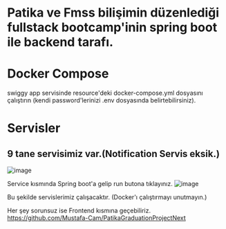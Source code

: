 ﻿# Patika ve Fmss bilişimin düzenlediği fullstack bootcamp'inin spring boot ile backend tarafı. 
 
# Docker Compose
 swiggy app servisinde resource'deki docker-compose.yml dosyasını çalıştırın (kendi password'lerinizi .env dosyasında belirtebilirsiniz).

# Servisler
## 9 tane servisimiz var.(Notification Servis eksik.)
![image](https://github.com/user-attachments/assets/e8e37139-0bd0-4d58-a711-53997bfff84a)

Service kısmında Spring boot'a gelip run butona tıklayınız. 
![image](https://github.com/user-attachments/assets/f5c69635-513b-46ac-8f5d-be49cbbe82f2)

Bu şekilde servislerimiz çalışacaktır. (Docker'ı çalıştırmayı unutmayın.)

Her şey sorunsuz ise Frontend kısmına geçebiliriz.
https://github.com/Mustafa-Cam/PatikaGraduationProjectNext
